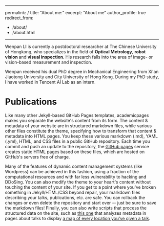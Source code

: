 ---
permalink: /
title: "About me:"
excerpt: "About me"
author_profile: true
redirect_from: 
  - /about/
  - /about.html
------

Wenpan LI is currently a postdoctoral researcher at The Chinese University of Hongkong, who specializes in the field of **Optical Metrology**, **robot vision** and **visual inspection**. His research falls into the area of image- or vision-based measurement and inspection.

Wenpan received his dual PhD degree in Mechanical Engineering from Xi'an Jiaotong University and City University of Hong Kong. During my PhD study, I have worked in Tencent AI Lab as an intern.

Publications
======
Like many other Jekyll-based GitHub Pages templates, academicpages makes you separate the website's content from its form. The content & metadata of your website are in structured markdown files, while various other files constitute the theme, specifying how to transform that content & metadata into HTML pages. You keep these various markdown (.md), YAML (.yml), HTML, and CSS files in a public GitHub repository. Each time you commit and push an update to the repository, the [GitHub pages](https://pages.github.com/) service creates static HTML pages based on these files, which are hosted on GitHub's servers free of charge.

Many of the features of dynamic content management systems (like Wordpress) can be achieved in this fashion, using a fraction of the computational resources and with far less vulnerability to hacking and DDoSing. You can also modify the theme to your heart's content without touching the content of your site. If you get to a point where you've broken something in Jekyll/HTML/CSS beyond repair, your markdown files describing your talks, publications, etc. are safe. You can rollback the changes or even delete the repository and start over -- just be sure to save the markdown files! Finally, you can also write scripts that process the structured data on the site, such as [this one](https://github.com/academicpages/academicpages.github.io/blob/master/talkmap.ipynb) that analyzes metadata in pages about talks to display [a map of every location you've given a talk](https://academicpages.github.io/talkmap.html).
